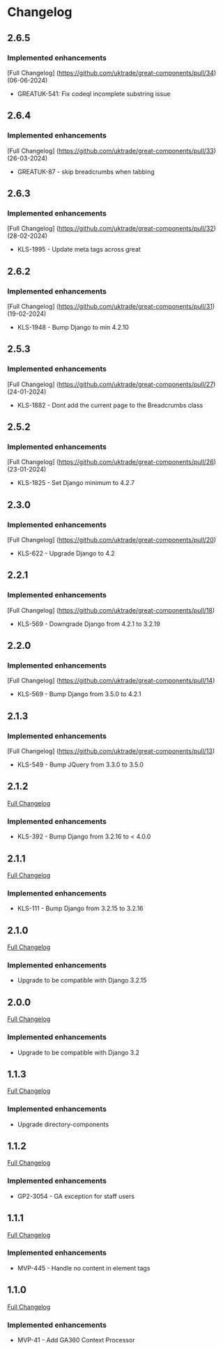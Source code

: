 # Changelog

## 2.6.5
### Implemented enhancements
[Full Changelog] (https://github.com/uktrade/great-components/pull/34) (06-06-2024)
- GREATUK-541: Fix codeql incomplete substring issue

## 2.6.4
### Implemented enhancements
[Full Changelog] (https://github.com/uktrade/great-components/pull/33) (26-03-2024)
- GREATUK-87 - skip breadcrumbs when tabbing

## 2.6.3
### Implemented enhancements
[Full Changelog] (https://github.com/uktrade/great-components/pull/32) (28-02-2024)
- KLS-1995 - Update meta tags across great

## 2.6.2
### Implemented enhancements
[Full Changelog] (https://github.com/uktrade/great-components/pull/31) (19-02-2024)
- KLS-1948 - Bump Django to min 4.2.10

## 2.5.3
### Implemented enhancements
[Full Changelog] (https://github.com/uktrade/great-components/pull/27) (24-01-2024)
- KLS-1882 - Dont add the current page to the Breadcrumbs class

## 2.5.2
### Implemented enhancements
[Full Changelog] (https://github.com/uktrade/great-components/pull/26) (23-01-2024)
- KLS-1825 - Set Django minimum to 4.2.7

## 2.3.0
### Implemented enhancements
[Full Changelog] (https://github.com/uktrade/great-components/pull/20)
- KLS-622 - Upgrade Django to 4.2

## 2.2.1
### Implemented enhancements
[Full Changelog] (https://github.com/uktrade/great-components/pull/18)
- KLS-569 - Downgrade Django from 4.2.1 to 3.2.19

## 2.2.0
### Implemented enhancements
[Full Changelog] (https://github.com/uktrade/great-components/pull/14)
- KLS-569 - Bump Django from 3.5.0 to 4.2.1

## 2.1.3
### Implemented enhancements
[Full Changelog] (https://github.com/uktrade/great-components/pull/13)
- KLS-549 - Bump JQuery from 3.3.0 to 3.5.0

## 2.1.2
[Full Changelog](https://github.com/uktrade/great-components/pull/10)
### Implemented enhancements
- KLS-392 - Bump Django from 3.2.16 to < 4.0.0

## 2.1.1
[Full Changelog](https://github.com/uktrade/great-components/pull/10)
### Implemented enhancements
- KLS-111 - Bump Django from 3.2.15 to 3.2.16

## 2.1.0
[Full Changelog](https://github.com/uktrade/great-components/pull/9)
### Implemented enhancements
- Upgrade to be compatible with Django 3.2.15

## 2.0.0
[Full Changelog](https://github.com/uktrade/great-components/pull/7)
### Implemented enhancements
- Upgrade to be compatible with Django 3.2

## 1.1.3
[Full Changelog](https://github.com/uktrade/great-components/pull/5)
### Implemented enhancements
- Upgrade directory-components

## 1.1.2
[Full Changelog](https://github.com/uktrade/great-components/pull/4)
### Implemented enhancements
- GP2-3054 - GA exception for staff users

## 1.1.1
[Full Changelog](https://github.com/uktrade/great-components/pull/3)
### Implemented enhancements
- MVP-445 - Handle no content in element tags


## 1.1.0
[Full Changelog](https://github.com/uktrade/great-components/pull/2)
### Implemented enhancements
- MVP-41 - Add GA360 Context Processor
